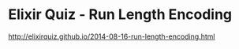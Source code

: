 # Elixir Quiz - Run Length Encoding

http://elixirquiz.github.io/2014-08-16-run-length-encoding.html
